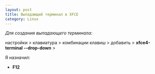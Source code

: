 ```yaml
---
layout: post
title: Выпадающий терминал в XFCE
category: Linux
---
```


*Для создания выпадающего терминала:*

настройки > клавиатура > комбинации клавиш > добавить > **xfce4-terminal --drop-down** > 

Я назначил: 

- **F12**


